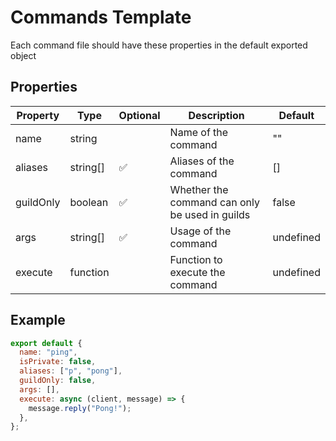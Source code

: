 # Commands Template

Each command file should have these properties in the default exported object

## Properties

| Property  | Type     | Optional | Description                                    | Default   |
| --------- | -------- | -------- | ---------------------------------------------- | --------- |
| name      | string   |          | Name of the command                            | ""        |
| aliases   | string[] | ✅       | Aliases of the command                         | []        |
| guildOnly | boolean  | ✅       | Whether the command can only be used in guilds | false     |
| args      | string[] | ✅       | Usage of the command                           | undefined |
| execute   | function |          | Function to execute the command                | undefined |

## Example

```js
export default {
  name: "ping",
  isPrivate: false,
  aliases: ["p", "pong"],
  guildOnly: false,
  args: [],
  execute: async (client, message) => {
    message.reply("Pong!");
  },
};
```
